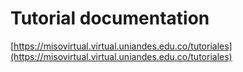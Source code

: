 # Tutorial documentation
[https://misovirtual.virtual.uniandes.edu.co/tutoriales](https://misovirtual.virtual.uniandes.edu.co/tutoriales)